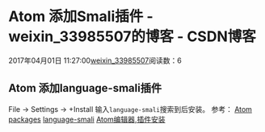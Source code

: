 # Atom 添加Smali插件 - weixin_33985507的博客 - CSDN博客
2017年04月01日 11:27:00[weixin_33985507](https://me.csdn.net/weixin_33985507)阅读数：6
## Atom 添加language-smali插件
File -> Settings -> +Install
输入`language-smali`搜索到后安装。
参考：
[Atom packages](https://link.jianshu.com?t=https://atom.io/packages)
[language-smali](https://link.jianshu.com?t=https://atom.io/packages/language-smali)
[Atom编辑器,插件安装](https://www.jianshu.com/p/dbc7f4952926)

